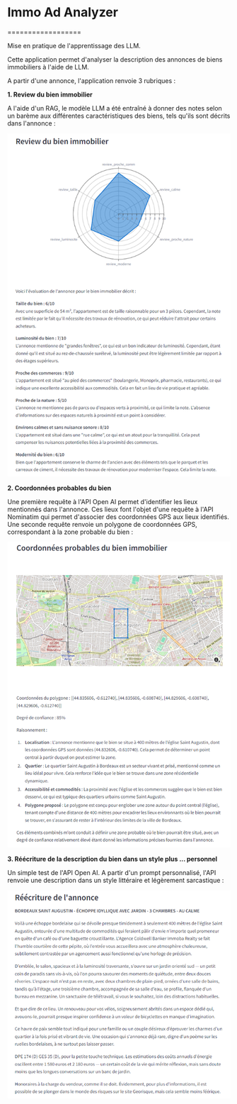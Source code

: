 # Immo Ad Analyzer
==================

Mise en pratique de l'apprentissage des LLM.

Cette application permet d'analyser la description des annonces de biens immobiliers à l'aide de LLM.

A partir d'une annonce, l'application renvoie 3 rubriques : 

**1. Review du bien immobilier**

A l'aide d'un RAG, le modèle LLM a été entraîné à donner des notes selon un barème aux différentes caractéristiques des biens, tels qu'ils sont décrits dans l'annonce : 

![Review d'une annonce immobilière](resources/immo_review.png)

**2. Coordonnées probables du bien**

Une première requête à l'API Open AI permet d'identifier les lieux mentionnés dans l'annonce.
Ces lieux font l'objet d'une requête à l'API Nominatim qui permet d'associer des coordonnées GPS aux lieux identifiés.
Une seconde requête renvoie un polygone de coordonnées GPS, correspondant à la zone probable du bien : 

![Coordonnées probables du bien immobilier](resources/immo_gps.png)

**3. Réécriture de la description du bien dans un style plus ... personnel**

Un simple test de l'API Open AI.
A partir d'un prompt personnalisé, l'API renvoie une description dans un style littéraire et légèrement sarcastique : 

![Réécriture de l'annonce](resources/immo_rewrite.png)